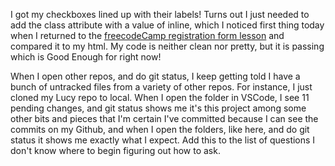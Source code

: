 I got my checkboxes lined up with their labels! Turns out I just needed to add the class attribute with a value of inline, which I noticed first thing today when I returned to the [freecodeCamp registration form lesson](https://www.freecodecamp.org/learn/2022/responsive-web-design/learn-html-forms-by-building-a-registration-form/) and compared it to my html. My code is neither clean nor pretty, but it is passing which is Good Enough for right now! 


When I open other repos, and do git status, I keep getting told I have a bunch of untracked files from a variety of other repos. For instance, I just cloned my Lucy repo to local. When I open the folder in VSCode, I see 11 pending changes, and git status shows me it's this project among some other bits and pieces that I'm certain I've committed because I can see the commits on my Github, and when I open the folders, like here, and do git status it shows me exactly what I expect. Add this to the list of questions I don't know where to begin figuring out how to ask.  